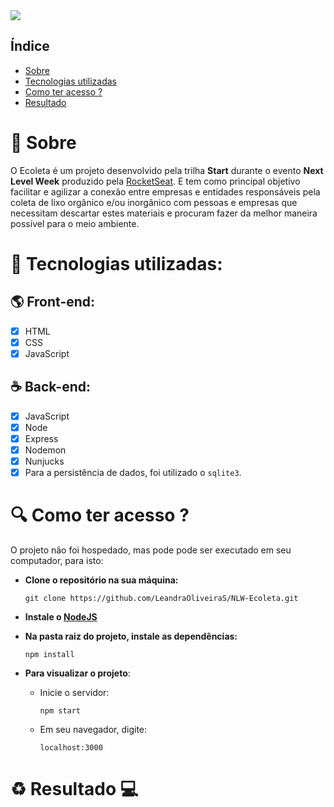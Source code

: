 <img src="https://raw.githubusercontent.com/LeandraOliveiraS/NLW-Ecoleta/a57c84b4b5d2f0c0a0025fc6014a371d8295c5e3/public/icones/logo.svg">

## Índice

- [Sobre](#Sobre)
- [Tecnologias utilizadas](#Tecnologias-utilizadas)
- [Como ter acesso ?](#Como-ter-acesso-?)
- [Resultado](#Resultado)


# :bookmark: Sobre

O Ecoleta é um projeto desenvolvido pela trilha **Start** durante o evento **Next Level Week** produzido pela [RocketSeat](https://rocketseat.com.br/). E tem como principal objetivo facilitar e agilizar a conexão entre empresas e entidades responsáveis pela coleta de lixo orgânico e/ou inorgânico com pessoas e empresas que necessitam descartar estes materiais e procuram fazer da melhor maneira possível para o meio ambiente.

# :rocket: Tecnologias utilizadas:

## :earth_americas: Front-end:

- [X] HTML
- [X] CSS
- [X] JavaScript

## :coffee: Back-end:

- [X] JavaScript
- [X] Node
- [X] Express
- [X] Nodemon
- [X] Nunjucks
- [X] Para a persistência de dados, foi utilizado o `sqlite3`.

# :mag: Como ter acesso ?

O projeto não foi hospedado, mas pode pode ser executado em seu computador, para isto:

- **Clone o repositório na sua máquina:**

  ```git clone https://github.com/LeandraOliveiraS/NLW-Ecoleta.git```

- **Instale o [NodeJS](https://nodejs.org/en/download/)**

- **Na pasta raiz do projeto, instale as dependências:**

  ```npm install```

- **Para visualizar o projeto**:
  -   Inicie o servidor:
  
      ```npm start```
  - Em seu navegador, digite:
  
    ```localhost:3000```
    
# :recycle: Resultado :computer:
